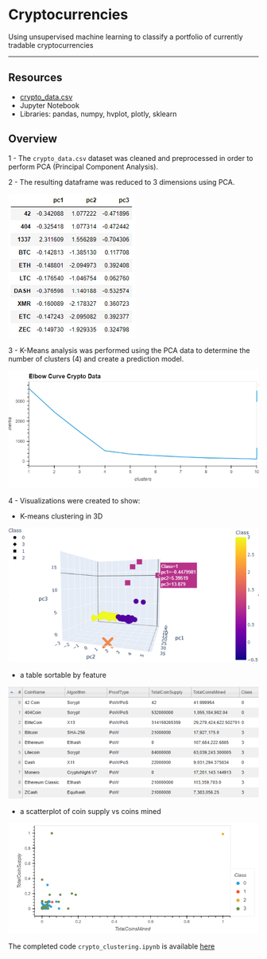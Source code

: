 # Cryptocurrencies


Using unsupervised machine learning to classify a portfolio of currently tradable cryptocurrencies

---

## Resources
- [crypto_data.csv](https://github.com/lnshewmo/Cryptocurrencies/blob/main/Resources/crypto_data.csv)
- Jupyter Notebook
- Libraries: pandas, numpy, hvplot, plotly, sklearn

## Overview

1 - The `crypto_data.csv` dataset was cleaned and preprocessed in order to perform PCA (Principal Component Analysis).

2 - The resulting dataframe was reduced to 3 dimensions using PCA.

![pca](https://github.com/lnshewmo/Cryptocurrencies/blob/main/Resources/PCA.png)

3 - K-Means analysis was performed using the PCA data to determine the number of clusters (4) and create a prediction model.

![elbow](https://github.com/lnshewmo/Cryptocurrencies/blob/main/Resources/elbow.png)

4 - Visualizations were created to show:
  
  - K-means clustering in 3D
  
  ![3D](https://github.com/lnshewmo/Cryptocurrencies/blob/main/Resources/3d_clusters.png)
  
  - a table sortable by feature

  ![hvtable](https://github.com/lnshewmo/Cryptocurrencies/blob/main/Resources/hv_table.png)
  
  - a scatterplot of coin supply vs coins mined

  ![2D](https://github.com/lnshewmo/Cryptocurrencies/blob/main/Resources/2d_clusters.png)
  

The completed code `crypto_clustering.ipynb` is available [here](https://github.com/lnshewmo/Cryptocurrencies/blob/main/crypto_clustering.ipynb)
  






